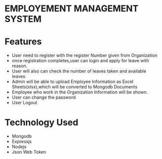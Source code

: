 # EMPLOYEMENT MANAGEMENT SYSTEM

# Features

- User need to register with the register Number given from Organization
- once registration completes,user can login and apply for leave with reason.
- User will also can check the number of leaves taken and available leaves
- Admin will be able to upload Employee Information as Excel Sheets(xlsx),which will be converted to Mongodb Documents
- Employee who work in the Organization Information will be shown.
- User can change the password
- User Logout

# Technology Used

- Mongodb
- Expressjs
- Nodejs
- Json Web Token


